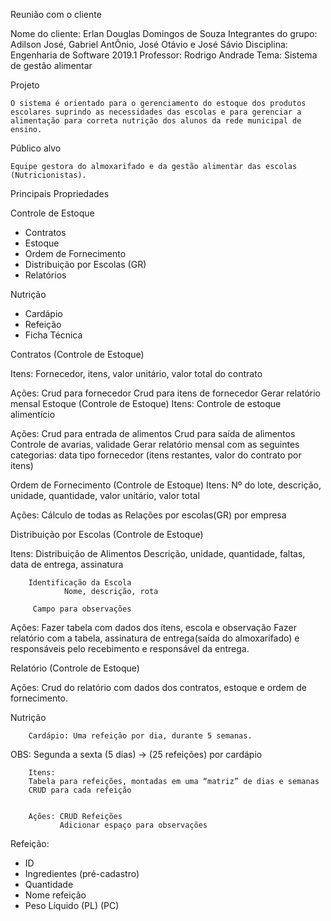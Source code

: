 ﻿Reunião com o cliente 


Nome do cliente: Erlan Douglas Domingos de Souza
Integrantes do grupo: Adilson José, Gabriel AntÔnio, José Otávio e José Sávio
Disciplina: Engenharia de Software 2019.1 
Professor: Rodrigo Andrade 
Tema: Sistema de gestão alimentar




Projeto


	O sistema é orientado para o gerenciamento do estoque dos produtos escolares suprindo as necessidades das escolas e para gerenciar a alimentação para correta nutrição dos alunos da rede municipal de ensino. 


Público alvo 


	Equipe gestora do almoxarifado e da gestão alimentar das escolas (Nutricionistas).


Principais Propriedades


Controle de Estoque


* Contratos
* Estoque
* Ordem de Fornecimento
* Distribuição por Escolas (GR)
* Relatórios


Nutrição


* Cardápio
* Refeição
* Ficha Técnica



Contratos (Controle de Estoque)


Itens:
        Fornecedor, itens, valor unitário, valor total do contrato


Ações:
        Crud para fornecedor
        Crud para itens de fornecedor
        Gerar relatório mensal
Estoque (Controle de Estoque)
Itens:
        Controle de estoque alimentício


Ações:
        Crud para entrada de alimentos
        Crud para saída de alimentos
	Controle de avarias, validade
        Gerar relatório mensal com as seguintes categorias:
                data
                tipo
                fornecedor (itens restantes, valor do contrato por itens)




Ordem de Fornecimento (Controle de Estoque)
Itens:
        Nº do lote, descrição, unidade, quantidade, valor unitário, valor total


Ações:
        Cálculo de todas as Relações por escolas(GR) por empresa




Distribuição por Escolas (Controle de Estoque)

Itens:
        Distribuição de Alimentos
                Descrição, unidade, quantidade, faltas, data de entrega, assinatura
        
        Identificação da Escola
                Nome, descrição, rota

         Campo para observações
        

Ações:
        Fazer tabela com dados dos ítens, escola e observação
Fazer relatório com a tabela, assinatura de entrega(saída do almoxarifado) e responsáveis pelo recebimento e responsável da entrega.


Relatório (Controle de Estoque)

Ações:
        Crud do relatório com dados dos contratos, estoque e ordem de fornecimento.




Nutrição
        
        Cardápio: Uma refeição por dia, durante 5 semanas.
OBS: Segunda a sexta (5 dias) -> (25 refeições) por cardápio


        Itens:
        Tabela para refeições, montadas em uma “matriz” de dias e semanas
        CRUD para cada refeição


        Ações: CRUD Refeições
               Adicionar espaço para observações


Refeição:
* ID
* Ingredientes (pré-cadastro)
* Quantidade
* Nome refeição
* Peso Líquido (PL) (PC)